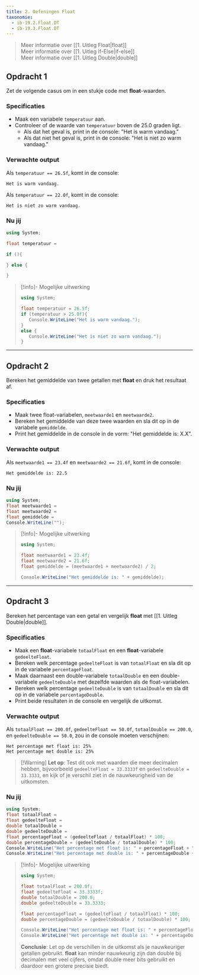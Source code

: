 ```yaml
---
title: 2. Oefeningen Float
taxonomie:
  - ib-19.2.Float.DT
  - ib-19.3.Float.DT
---
```


> Meer informatie over [[1. Uitleg Float|float]] \
> Meer informatie over [[1. Uitleg If-Else|if-else]] \
> Meer informatie over [[1. Uitleg Double|double]]

## Opdracht 1
Zet de volgende casus om in een stukje code met **float**-waarden.

### Specificaties
- Maak een variabele `temperatuur` aan.
- Controleer of de waarde van `temperatuur` boven de 25.0 graden ligt.
  - Als dat het geval is, print in de console: "Het is warm vandaag."
  - Als dat niet het geval is, print in de console: "Het is niet zo warm vandaag."

### Verwachte output
Als `temperatuur == 26.5f`, komt in de console:
```
Het is warm vandaag.
```
Als `temperatuur == 22.0f`, komt in de console:
```
Het is niet zo warm vandaag.
```

### Nu jij
```csharp runner
using System;

float temperatuur = 

if (){

} else {

}
```

> [!info]- Mogelijke uitwerking
> ```csharp
> using System;
> 
> float temperatuur = 26.5f;
> if (temperatuur > 25.0f){
>    Console.WriteLine("Het is warm vandaag.");
> }
> else {
>    Console.WriteLine("Het is niet zo warm vandaag.");
> }
> ```

---

## Opdracht 2
Bereken het gemiddelde van twee getallen met **float** en druk het resultaat af.

### Specificaties
- Maak twee float-variabelen, `meetwaarde1` en `meetwaarde2`.
- Bereken het gemiddelde van deze twee waarden en sla dit op in de variabele `gemiddelde`.
- Print het gemiddelde in de console in de vorm: "Het gemiddelde is: X.X".

### Verwachte output
Als `meetwaarde1 == 23.4f` en `meetwaarde2 == 21.6f`, komt in de console:
```
Het gemiddelde is: 22.5
```
### Nu jij
```csharp runner
using System;
float meetwaarde1 = 
float meetwaarde2 = 
float gemiddelde = 
Console.WriteLine("");
```

> [!info]- Mogelijke uitwerking
> ```csharp
> using System;
> 
> float meetwaarde1 = 23.4f;
> float meetwaarde2 = 21.6f;
> float gemiddelde = (meetwaarde1 + meetwaarde2) / 2;
> 
> Console.WriteLine("Het gemiddelde is: " + gemiddelde);
> ```

---
## Opdracht 3
Bereken het percentage van een getal en vergelijk **float** met [[1. Uitleg Double|double]].
### Specificaties
- Maak een **float**-variabele `totaalFloat` en een **float**-variabele `gedeelteFloat`.
- Bereken welk percentage `gedeelteFloat` is van `totaalFloat` en sla dit op in de variabele `percentageFloat`.
- Maak daarnaast een double-variabele `totaalDouble` en een double-variabele `gedeelteDouble` met dezelfde waarden als de float-variabelen.
- Bereken welk percentage `gedeelteDouble` is van `totaalDouble` en sla dit op in de variabele `percentageDouble`.
- Print beide resultaten in de console en vergelijk de uitkomst.
### Verwachte output
Als `totaalFloat == 200.0f`, `gedeelteFloat == 50.0f`, `totaalDouble == 200.0`, en `gedeelteDouble == 50.0`, zou in de console moeten verschijnen:
```
Het percentage met float is: 25%
Het percentage met double is: 25%
```
> [!Warning] **Let op**:
>  Test dit ook met waarden die meer decimalen hebben, bijvoorbeeld `gedeelteFloat = 33.3333f` en `gedeelteDouble = 33.3333`, en kijk of je verschil ziet in de nauwkeurigheid van de uitkomsten.
### Nu jij
```csharp runner
using System;
float totaalFloat = 
float gedeelteFloat = 
double totaalDouble = 
double gedeelteDouble = 
float percentageFloat = (gedeelteFloat / totaalFloat) * 100;
double percentageDouble = (gedeelteDouble / totaalDouble) * 100;
Console.WriteLine("Het percentage met float is: " + percentageFloat + "%");
Console.WriteLine("Het percentage met double is: " + percentageDouble + "%");
```

> [!info]- Mogelijke uitwerking
> ```csharp
> using System;
> 
> float totaalFloat = 200.0f;
> float gedeelteFloat = 33.3333f;
> double totaalDouble = 200.0;
> double gedeelteDouble = 33.3333;
> 
> float percentageFloat = (gedeelteFloat / totaalFloat) * 100;
> double percentageDouble = (gedeelteDouble / totaalDouble) * 100;
> 
> Console.WriteLine("Het percentage met float is: " + percentageFloat + "%");
> Console.WriteLine("Het percentage met double is: " + percentageDouble + "%");
> ```
>
> **Conclusie**: Let op de verschillen in de uitkomst als je nauwkeuriger getallen gebruikt. **float** kan minder nauwkeurig zijn dan double bij decimalen met veel cijfers, omdat double meer bits gebruikt en daardoor een grotere precisie biedt.
